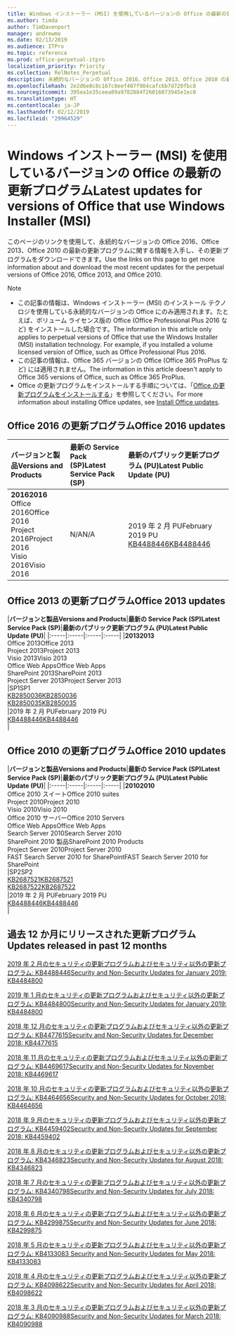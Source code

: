 ```yaml
---
title: Windows インストーラー (MSI) を使用しているバージョンの Office の最新の更新プログラム
ms.author: timda
author: TimDavenport
manager: andrewmo
ms.date: 02/13/2019
ms.audience: ITPro
ms.topic: reference
ms.prod: office-perpetual-itpro
localization_priority: Priority
ms.collection: RelNotes_Perpetual
description: 永続的なバージョンの Office 2016、Office 2013、Office 2010 の最新の更新プログラムの情報へのリンクを IT 技術者に提供します
ms.openlocfilehash: 2e2d6e8c8c167c8eef407f984cafc6b7d720fbc8
ms.sourcegitcommit: 395ea1e35ceea09a9782884f26016073945e1ec0
ms.translationtype: HT
ms.contentlocale: ja-JP
ms.lasthandoff: 02/12/2019
ms.locfileid: "29964529"
---
```

# <a name="latest-updates-for-versions-of-office-that-use-windows-installer-msi"></a><span data-ttu-id="ef16e-103">Windows インストーラー (MSI) を使用しているバージョンの Office の最新の更新プログラム</span><span class="sxs-lookup"><span data-stu-id="ef16e-103">Latest updates for versions of Office that use Windows Installer (MSI)</span></span>

<span data-ttu-id="ef16e-104">このページのリンクを使用して、永続的なバージョンの Office 2016、Office 2013、Office 2010 の最新の更新プログラムに関する情報を入手し、その更新プログラムをダウンロードできます。</span><span class="sxs-lookup"><span data-stu-id="ef16e-104">Use the links on this page to get more information about and download the most recent updates for the perpetual versions of Office 2016, Office 2013, and Office 2010.</span></span>
  
 
> [!NOTE]
> - <span data-ttu-id="ef16e-p101">この記事の情報は、Windows インストーラー (MSI) のインストール テクノロジを使用している永続的なバージョンの Office にのみ適用されます。たとえば、ボリューム ライセンス版の Office (Office Professional Plus 2016 など) をインストールした場合です。</span><span class="sxs-lookup"><span data-stu-id="ef16e-p101">The information in this article only applies to perpetual versions of Office that use the Windows Installer (MSI) installation technology. For example, if you installed a volume licensed version of Office, such as Office Professional Plus 2016.</span></span>
> - <span data-ttu-id="ef16e-107">この記事の情報は、Office 365 バージョンの Office (Office 365 ProPlus など) には適用されません。</span><span class="sxs-lookup"><span data-stu-id="ef16e-107">The information in this article doesn't apply to Office 365 versions of Office, such as Office 365 ProPlus.</span></span>
> - <span data-ttu-id="ef16e-108">Office の更新プログラムをインストールする手順については、「[Office の更新プログラムをインストールする](https://support.office.com/article/2ab296f3-7f03-43a2-8e50-46de917611c5)」を参照してください。</span><span class="sxs-lookup"><span data-stu-id="ef16e-108">For more information about installing Office updates, see [Install Office updates](https://support.office.com/article/2ab296f3-7f03-43a2-8e50-46de917611c5).</span></span> 


## <a name="office-2016-updates"></a><span data-ttu-id="ef16e-109">Office 2016 の更新プログラム</span><span class="sxs-lookup"><span data-stu-id="ef16e-109">Office 2016 updates</span></span>

|<span data-ttu-id="ef16e-110">**バージョンと製品**</span><span class="sxs-lookup"><span data-stu-id="ef16e-110">**Versions and Products**</span></span>|<span data-ttu-id="ef16e-111">**最新の Service Pack (SP)**</span><span class="sxs-lookup"><span data-stu-id="ef16e-111">**Latest Service Pack (SP)**</span></span>|<span data-ttu-id="ef16e-112">**最新のパブリック更新プログラム (PU)**</span><span class="sxs-lookup"><span data-stu-id="ef16e-112">**Latest Public Update (PU)**</span></span>|
|:-----|:-----|:-----|
|<span data-ttu-id="ef16e-113">**2016**</span><span class="sxs-lookup"><span data-stu-id="ef16e-113">**2016**</span></span> <br/> <span data-ttu-id="ef16e-114">Office 2016</span><span class="sxs-lookup"><span data-stu-id="ef16e-114">Office 2016</span></span>  <br/> <span data-ttu-id="ef16e-115">Project 2016</span><span class="sxs-lookup"><span data-stu-id="ef16e-115">Project 2016</span></span>  <br/> <span data-ttu-id="ef16e-116">Visio 2016</span><span class="sxs-lookup"><span data-stu-id="ef16e-116">Visio 2016</span></span>  <br/> |<span data-ttu-id="ef16e-117">N/A</span><span class="sxs-lookup"><span data-stu-id="ef16e-117">N/A</span></span>  <br/> |<span data-ttu-id="ef16e-118">2019 年 2 月 PU</span><span class="sxs-lookup"><span data-stu-id="ef16e-118">February 2019 PU</span></span>  <br/> [<span data-ttu-id="ef16e-119">KB4488446</span><span class="sxs-lookup"><span data-stu-id="ef16e-119">KB4488446</span></span>](https://support.microsoft.com/help/4488446) <br/> |
   
## <a name="office-2013-updates"></a><span data-ttu-id="ef16e-120">Office 2013 の更新プログラム</span><span class="sxs-lookup"><span data-stu-id="ef16e-120">Office 2013 updates</span></span>

|<span data-ttu-id="ef16e-121">**バージョンと製品**</span><span class="sxs-lookup"><span data-stu-id="ef16e-121">**Versions and Products**</span></span>|<span data-ttu-id="ef16e-122">**最新の Service Pack (SP)**</span><span class="sxs-lookup"><span data-stu-id="ef16e-122">**Latest Service Pack (SP)**</span></span>|<span data-ttu-id="ef16e-123">**最新のパブリック更新プログラム (PU)**</span><span class="sxs-lookup"><span data-stu-id="ef16e-123">**Latest Public Update (PU)**</span></span>|
|:-----|:-----|:-----|:-----|
|<span data-ttu-id="ef16e-124">**2013**</span><span class="sxs-lookup"><span data-stu-id="ef16e-124">**2013**</span></span> <br/> <span data-ttu-id="ef16e-125">Office 2013</span><span class="sxs-lookup"><span data-stu-id="ef16e-125">Office 2013</span></span>  <br/> <span data-ttu-id="ef16e-126">Project 2013</span><span class="sxs-lookup"><span data-stu-id="ef16e-126">Project 2013</span></span>  <br/> <span data-ttu-id="ef16e-127">Visio 2013</span><span class="sxs-lookup"><span data-stu-id="ef16e-127">Visio 2013</span></span>  <br/> <span data-ttu-id="ef16e-128">Office Web Apps</span><span class="sxs-lookup"><span data-stu-id="ef16e-128">Office Web Apps</span></span>  <br/> <span data-ttu-id="ef16e-129">SharePoint 2013</span><span class="sxs-lookup"><span data-stu-id="ef16e-129">SharePoint 2013</span></span>  <br/> <span data-ttu-id="ef16e-130">Project Server 2013</span><span class="sxs-lookup"><span data-stu-id="ef16e-130">Project Server 2013</span></span>  <br/> |<span data-ttu-id="ef16e-131">SP1</span><span class="sxs-lookup"><span data-stu-id="ef16e-131">SP1</span></span> <br/> [<span data-ttu-id="ef16e-132">KB2850036</span><span class="sxs-lookup"><span data-stu-id="ef16e-132">KB2850036</span></span>](https://support.microsoft.com/kb/2850036) <br/>[<span data-ttu-id="ef16e-133">KB2850035</span><span class="sxs-lookup"><span data-stu-id="ef16e-133">KB2850035</span></span>](https://support.microsoft.com/kb/2850035) <br/> |<span data-ttu-id="ef16e-134">2019 年 2 月 PU</span><span class="sxs-lookup"><span data-stu-id="ef16e-134">February 2019 PU</span></span>  <br/> [<span data-ttu-id="ef16e-135">KB4488446</span><span class="sxs-lookup"><span data-stu-id="ef16e-135">KB4488446</span></span>](https://support.microsoft.com/help/4488446) <br/> |
   
## <a name="office-2010-updates"></a><span data-ttu-id="ef16e-136">Office 2010 の更新プログラム</span><span class="sxs-lookup"><span data-stu-id="ef16e-136">Office 2010 updates</span></span>

|<span data-ttu-id="ef16e-137">**バージョンと製品**</span><span class="sxs-lookup"><span data-stu-id="ef16e-137">**Versions and Products**</span></span>|<span data-ttu-id="ef16e-138">**最新の Service Pack (SP)**</span><span class="sxs-lookup"><span data-stu-id="ef16e-138">**Latest Service Pack (SP)**</span></span>|<span data-ttu-id="ef16e-139">**最新のパブリック更新プログラム (PU)**</span><span class="sxs-lookup"><span data-stu-id="ef16e-139">**Latest Public Update (PU)**</span></span>|
|:-----|:-----|:-----|:-----|
|<span data-ttu-id="ef16e-140">**2010**</span><span class="sxs-lookup"><span data-stu-id="ef16e-140">**2010**</span></span> <br/> <span data-ttu-id="ef16e-141">Office 2010 スイート</span><span class="sxs-lookup"><span data-stu-id="ef16e-141">Office 2010 suites</span></span>  <br/> <span data-ttu-id="ef16e-142">Project 2010</span><span class="sxs-lookup"><span data-stu-id="ef16e-142">Project 2010</span></span>  <br/> <span data-ttu-id="ef16e-143">Visio 2010</span><span class="sxs-lookup"><span data-stu-id="ef16e-143">Visio 2010</span></span>  <br/> <span data-ttu-id="ef16e-144">Office 2010 サーバー</span><span class="sxs-lookup"><span data-stu-id="ef16e-144">Office 2010 Servers</span></span>  <br/> <span data-ttu-id="ef16e-145">Office Web Apps</span><span class="sxs-lookup"><span data-stu-id="ef16e-145">Office Web Apps</span></span>  <br/> <span data-ttu-id="ef16e-146">Search Server 2010</span><span class="sxs-lookup"><span data-stu-id="ef16e-146">Search Server 2010</span></span>  <br/> <span data-ttu-id="ef16e-147">SharePoint 2010 製品</span><span class="sxs-lookup"><span data-stu-id="ef16e-147">SharePoint 2010 Products</span></span>  <br/> <span data-ttu-id="ef16e-148">Project Server 2010</span><span class="sxs-lookup"><span data-stu-id="ef16e-148">Project Server 2010</span></span>  <br/> <span data-ttu-id="ef16e-149">FAST Search Server 2010 for SharePoint</span><span class="sxs-lookup"><span data-stu-id="ef16e-149">FAST Search Server 2010 for SharePoint</span></span>  <br/> |<span data-ttu-id="ef16e-150">SP2</span><span class="sxs-lookup"><span data-stu-id="ef16e-150">SP2</span></span> <br/>[<span data-ttu-id="ef16e-151">KB2687521</span><span class="sxs-lookup"><span data-stu-id="ef16e-151">KB2687521</span></span>](https://support.microsoft.com/kb/2687521) <br/> [<span data-ttu-id="ef16e-152">KB2687522</span><span class="sxs-lookup"><span data-stu-id="ef16e-152">KB2687522</span></span>](https://support.microsoft.com/kb/2687522) <br/> |<span data-ttu-id="ef16e-153">2019 年 2 月 PU</span><span class="sxs-lookup"><span data-stu-id="ef16e-153">February 2019 PU</span></span> <br/>[<span data-ttu-id="ef16e-154">KB4488446</span><span class="sxs-lookup"><span data-stu-id="ef16e-154">KB4488446</span></span>](https://support.microsoft.com/help/4488446) <br/>|
   

   
## <a name="updates-released-in-past-12-months"></a><span data-ttu-id="ef16e-155">過去 12 か月にリリースされた更新プログラム</span><span class="sxs-lookup"><span data-stu-id="ef16e-155">Updates released in past 12 months</span></span>

[<span data-ttu-id="ef16e-156">2019 年 2 月のセキュリティの更新プログラムおよびセキュリティ以外の更新プログラム: KB4488446</span><span class="sxs-lookup"><span data-stu-id="ef16e-156">Security and Non-Security Updates for January 2019: KB4484800</span></span>](https://support.microsoft.com/help/4488446)

[<span data-ttu-id="ef16e-157">2019 年 1 月のセキュリティの更新プログラムおよびセキュリティ以外の更新プログラム: KB4484800</span><span class="sxs-lookup"><span data-stu-id="ef16e-157">Security and Non-Security Updates for January 2019: KB4484800</span></span>](https://support.microsoft.com/help/4484800)

[<span data-ttu-id="ef16e-158">2018 年 12 月のセキュリティの更新プログラムおよびセキュリティ以外の更新プログラム: KB4477615</span><span class="sxs-lookup"><span data-stu-id="ef16e-158">Security and Non-Security Updates for December 2018: KB4477615</span></span>](https://support.microsoft.com/help/4477615)

[<span data-ttu-id="ef16e-159">2018 年 11 月のセキュリティの更新プログラムおよびセキュリティ以外の更新プログラム: KB4469617</span><span class="sxs-lookup"><span data-stu-id="ef16e-159">Security and Non-Security Updates for November 2018: KB4469617</span></span>](https://support.microsoft.com/help/4469617)

[<span data-ttu-id="ef16e-160">2018 年 10 月のセキュリティの更新プログラムおよびセキュリティ以外の更新プログラム: KB4464656</span><span class="sxs-lookup"><span data-stu-id="ef16e-160">Security and Non-Security Updates for October 2018: KB4464656</span></span>](https://support.microsoft.com/help/4464656)

[<span data-ttu-id="ef16e-161">2018 年 9 月のセキュリティの更新プログラムおよびセキュリティ以外の更新プログラム: KB4459402</span><span class="sxs-lookup"><span data-stu-id="ef16e-161">Security and Non-Security Updates for September 2018: KB4459402</span></span>](https://support.microsoft.com/help/4459402) 

[<span data-ttu-id="ef16e-162">2018 年 8 月のセキュリティの更新プログラムおよびセキュリティ以外の更新プログラム: KB4346823</span><span class="sxs-lookup"><span data-stu-id="ef16e-162">Security and Non-Security Updates for August 2018: KB4346823</span></span>](https://support.microsoft.com/help/4346823)   

[<span data-ttu-id="ef16e-163">2018 年 7 月のセキュリティの更新プログラムおよびセキュリティ以外の更新プログラム: KB4340798</span><span class="sxs-lookup"><span data-stu-id="ef16e-163">Security and Non-Security Updates for July 2018: KB4340798</span></span>](https://support.microsoft.com/help/4340798)   

[<span data-ttu-id="ef16e-164">2018 年 6 月のセキュリティの更新プログラムおよびセキュリティ以外の更新プログラム: KB4299875</span><span class="sxs-lookup"><span data-stu-id="ef16e-164">Security and Non-Security Updates for June 2018: KB4299875</span></span>](https://support.microsoft.com/help/4299875)  

[<span data-ttu-id="ef16e-165">2018 年 5 月のセキュリティの更新プログラムおよびセキュリティ以外の更新プログラム: KB4133083 </span><span class="sxs-lookup"><span data-stu-id="ef16e-165">Security and Non-Security Updates for May 2018: KB4133083 </span></span>](https://support.microsoft.com/ja-JP/help/4133083)
  
[<span data-ttu-id="ef16e-166">2018 年 4 月のセキュリティの更新プログラムおよびセキュリティ以外の更新プログラム: KB4098622</span><span class="sxs-lookup"><span data-stu-id="ef16e-166">Security and Non-Security Updates for April 2018: KB4098622</span></span>](https://support.microsoft.com/ja-JP/help/4098622) 
  
[<span data-ttu-id="ef16e-167">2018 年 3 月のセキュリティの更新プログラムおよびセキュリティ以外の更新プログラム: KB4090988</span><span class="sxs-lookup"><span data-stu-id="ef16e-167">Security and Non-Security Updates for March 2018: KB4090988</span></span>](https://support.microsoft.com/ja-JP/help/4090988)  
  

  
   
  

